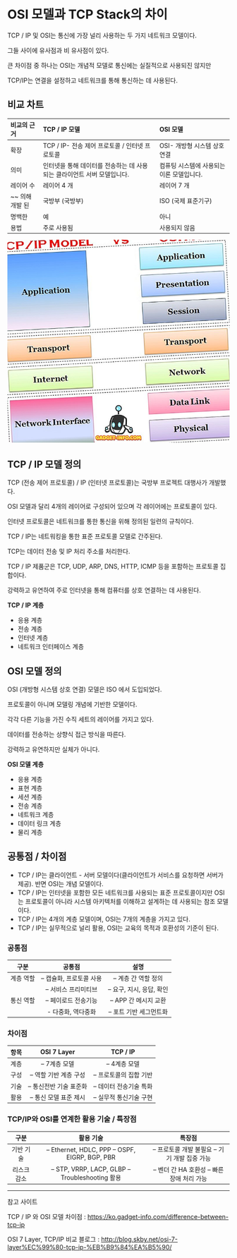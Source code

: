 # OSI 모델과 TCP Stack의 차이



TCP / IP 및 OSI는 통신에 가장 널리 사용하는 두 가지 네트워크 모델이다.

그들 사이에 유사점과 비 유사점이 있다.

큰 차이점 중 하나는 OSI는 개념적 모델로 통신에는 실질적으로 사용되진 않지만

TCP/IP는 연결을 설정하고 네트워크를 통해 통신하는 데 사용된다.



## 비교 차트

| 비교의 근거     | TCP / IP 모델                                                | OSI 모델                                  |
| :-------------- | :----------------------------------------------------------- | :---------------------------------------- |
| 확장            | TCP / IP- 전송 제어 프로토콜 / 인터넷 프로토콜               | OSI- 개방형 시스템 상호 연결              |
| 의미            | 인터넷을 통해 데이터를 전송하는 데 사용되는 클라이언트 서버 모델입니다. | 컴퓨팅 시스템에 사용되는 이론 모델입니다. |
| 레이어 수       | 레이어 4 개                                                  | 레이어 7 개                               |
| ~~ 의해 개발 된 | 국방부 (국방부)                                              | ISO (국제 표준기구)                       |
| 명백한          | 예                                                           | 아니                                      |
| 용법            | 주로 사용됨                                                  | 사용되지 않음                             |



![img](md-images/difference-between-tcp-ip.jpg)



## TCP / IP 모델 정의



TCP (전송 제어 프로토콜) / IP (인터넷 프로토콜)는 국방부 프로젝트 대행사가 개발했다.

OSI 모델과 달리 4개의 레이어로 구성되어 있으며 각 레이어에는 프로토콜이 있다.

인터넷 프로토콜은 네트워크를 통한 통신을 위해 정의된 일련의 규칙이다.

TCP /  IP는 네트워킹을 통한 표준 프로토콜 모델로 간주된다.

TCP는 데이터 전송 및 IP 처리 주소를 처리한다.

TCP / IP 제품군은 TCP, UDP, ARP, DNS, HTTP, ICMP 등을 포함하는 프로토콜 집합이다.

강력하고 유연하여 주로 인터넷을 통해 컴퓨터를 상호 연결하는 데 사용된다.

**TCP / IP 계층**

- 응용 계층
- 전송 계층
- 인터넷 계층
- 네트워크 인터페이스 계층



## OSI 모델 정의



OSI (개방형 시스템 상호 연결) 모델은 ISO 에서 도입되었다.

프로토콜이 아니며 모델링 개념에 기반한 모델이다.

각각 다른 기능을 가진 수직 세트의 레이어를 가지고 있다.

데이터를 전송하는 상향식 접근 방식을 따른다.

강력하고 유연하지만 실체가 아니다.

**OSI 모델 계층**

- 응용 계층
- 표현 계층
- 세션 계층
- 전송 계층
- 네트워크 계층
- 데이터 링크 계층
- 물리 계층



## 공통점 / 차이점

- TCP / IP는 클라이언트 - 서버 모델이다(클라이언트가 서비스를 요청하면 서버가 제공). 반면 OSI는 개념 모델이다.
- TCP / IP는 인터넷을 포함한 모든 네트워크를 사용되는 표준 프로토콜이지만 OSI는 프로토콜이 아니라 시스템 아키텍처를 이해하고 설계하는 데 사용되는 참조 모델이다.
- TCP / IP는 4개의 계층 모델이며, OSI는 7개의 계층을 가지고 있다.
- TCP / IP는 실무적으로 널리 활용, OSI는 교육의 목적과 호환성의 기준이 된다.

### 공통점

|   구분    |         공통점          |           설명           |
| :-------: | :---------------------: | :----------------------: |
| 계층 역할 | – 캡슐화, 프로토콜 사용 |   – 계층 간 역할 정의    |
|           |   – 서비스 프리미티브   | – 요구, 지시, 응답, 확인 |
| 통신 역할 |   – 페이로드 전송기능   |   – APP 간 메시지 교환   |
|           |   - 다중화, 역다중화    |  – 포트 기반 세그먼트화  |



### 차이점

| 항목 |      OSI 7 Layer       |        TCP / IP        |
| :--: | :--------------------: | :--------------------: |
| 계층 |      – 7계층 모델      |      – 4계층 모델      |
| 구성 | – 역할 기반 계층 구성  | – 프로토콜의 집합 기반 |
| 기술 | – 통신전반 기술 표준화 | – 데이터 전송기술 특화 |
| 활용 | – 통신 모델 표준 제시  | – 실무적 통신기술 구현 |



### TCP/IP와 OSI를 연계한 활용 기술 / 특장점

|    구분     |                   활용 기술                    |                    특장점                    |
| :---------: | :--------------------------------------------: | :------------------------------------------: |
|  기반 기술  | – Ethernet, HDLC, PPP – OSPF, EIGRP, BGP, PBR  | – 프로토콜 개발 불필요 – 기기 개발 집중 가능 |
| 리스크 감소 | – STP, VRRP, LACP, GLBP – Troubleshooting 활용 |  – 벤더 간 HA 호환성 – 빠른 장애 처리 가능   |





----

참고 사이트

TCP / IP 와 OSI 모델 차이점 : https://ko.gadget-info.com/difference-between-tcp-ip

OSI 7 Layer, TCP/IP 비교 블로그 : http://blog.skby.net/osi-7-layer%EC%99%80-tcp-ip-%EB%B9%84%EA%B5%90/